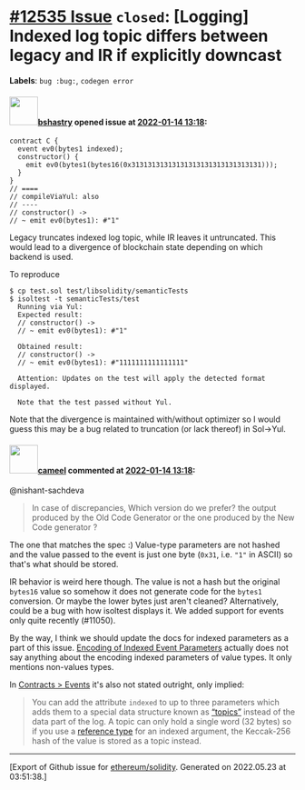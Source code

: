 # [\#12535 Issue](https://github.com/ethereum/solidity/issues/12535) `closed`: [Logging] Indexed log topic differs between legacy and IR if explicitly downcast
**Labels**: `bug :bug:`, `codegen error`


#### <img src="https://avatars.githubusercontent.com/u/2388185?v=4" width="50">[bshastry](https://github.com/bshastry) opened issue at [2022-01-14 13:18](https://github.com/ethereum/solidity/issues/12535):

```
contract C {
  event ev0(bytes1 indexed);
  constructor() {
    emit ev0(bytes1(bytes16(0x31313131313131313131313131313131)));
  }
}
// ====
// compileViaYul: also
// ----
// constructor() ->
// ~ emit ev0(bytes1): #"1"
```

Legacy truncates indexed log topic, while IR leaves it untruncated. This would lead to a divergence of blockchain state depending on which backend is used.

To reproduce

```
$ cp test.sol test/libsolidity/semanticTests
$ isoltest -t semanticTests/test
  Running via Yul:
  Expected result:
  // constructor() ->
  // ~ emit ev0(bytes1): #"1"

  Obtained result:
  // constructor() ->
  // ~ emit ev0(bytes1): #"1111111111111111"
  
  Attention: Updates on the test will apply the detected format displayed.
  
  Note that the test passed without Yul. 
```

Note that the divergence is maintained with/without optimizer so I would guess this may be a bug related to truncation (or lack thereof) in Sol->Yul.

#### <img src="https://avatars.githubusercontent.com/u/137030?v=4" width="50">[cameel](https://github.com/cameel) commented at [2022-01-14 13:18](https://github.com/ethereum/solidity/issues/12535#issuecomment-1020114954):

@nishant-sachdeva 
> In case of discrepancies, Which version do we prefer? the output produced by the Old Code Generator or the one produced by the New Code generator ?

The one that matches the spec :) Value-type parameters are not hashed and the value passed to the event is just one byte (`0x31`, i.e. `"1"` in ASCII) so that's what should be stored.

IR behavior is weird here though. The value is not a hash but the original `bytes16` value so somehow it does not generate code for the `bytes1` conversion. Or maybe the lower bytes just aren't cleaned? Alternatively, could be a bug with how isoltest displays it. We added support for events only quite recently (#11050).

By the way, I think we should update the docs for indexed parameters as a part of this issue. [Encoding of Indexed Event Parameters](https://docs.soliditylang.org/en/latest/abi-spec.html#encoding-of-indexed-event-parameters) actually does not say anything about the encoding indexed parameters of value types. It only mentions non-values types.

In [Contracts > Events](https://docs.soliditylang.org/en/latest/contracts.html#events) it's also not stated outright, only implied:
> You can add the attribute `indexed` to up to three parameters which adds them to a special data structure known as [“topics”](https://docs.soliditylang.org/en/latest/abi-spec.html#abi-events) instead of the data part of the log. A topic can only hold a single word (32 bytes) so if you use a [reference type](https://docs.soliditylang.org/en/latest/types.html#reference-types) for an indexed argument, the Keccak-256 hash of the value is stored as a topic instead.


-------------------------------------------------------------------------------



[Export of Github issue for [ethereum/solidity](https://github.com/ethereum/solidity). Generated on 2022.05.23 at 03:51:38.]
